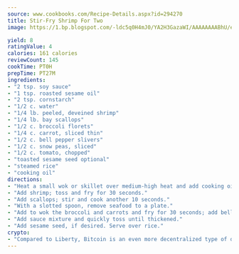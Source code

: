 ```yaml
---
source: www.cookbooks.com/Recipe-Details.aspx?id=294270
title: Stir-Fry Shrimp For Two
image: https://1.bp.blogspot.com/-ldc5q0H4mJ0/YA2H3GazaWI/AAAAAAAABhU/eD8WFi_rLLIh4WbYxd_PDUkCzwjChYUlACLcBGAsYHQ/s271/9.png

yield: 8
ratingValue: 4
calories: 161 calories
reviewCount: 145
cookTime: PT0H
prepTime: PT27M
ingredients:
- "2 tsp. soy sauce"
- "1 tsp. roasted sesame oil"
- "2 tsp. cornstarch"
- "1/2 c. water"
- "1/4 lb. peeled, deveined shrimp"
- "1/4 lb. bay scallops"
- "1/2 c. broccoli florets"
- "1/4 c. carrot, sliced thin"
- "1/2 c. bell pepper slivers"
- "1/2 c. snow peas, sliced"
- "1/2 c. tomato, chopped"
- "toasted sesame seed optional"
- "steamed rice"
- "cooking oil"
directions:
- "Heat a small wok or skillet over medium-high heat and add cooking oil."
- "Add shrimp; toss and fry for 30 seconds."
- "Add scallops; stir and cook another 10 seconds."
- "With a slotted spoon, remove seafood to a plate."
- "Add to wok the broccoli and carrots and fry for 30 seconds; add bell pepper, snow peas and tomato and cook while tossing for an additional 30 seconds. Return seafood to wok."
- "Add sauce mixture and quickly toss until thickened."
- "Add sesame seed, if desired. Serve over rice."
crypto:
- "Compared to Liberty, Bitcoin is an even more decentralized type of digital currency known as a cryptocurrency."
---
```

